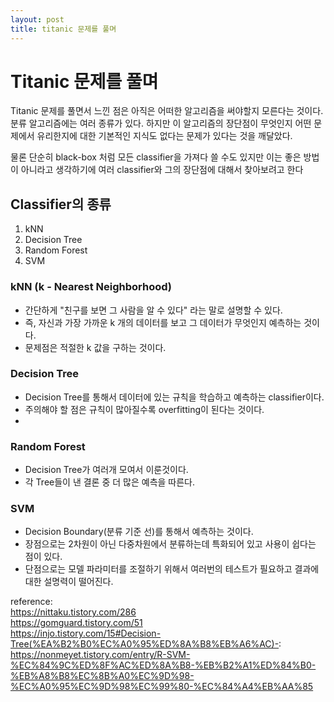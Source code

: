 ```yaml
---
layout: post
title: titanic 문제를 풀며
---
```


# Titanic 문제를 풀며  
  

Titanic 문제를 풀면서 느낀 점은 아직은 어떠한 알고리즘을 써야할지 모른다는 것이다. 분류 알고리즘에는 여러 종류가 있다. 하지만 이 알고리즘의 장단점이 무엇인지 어떤 문제에서 유리한지에 대한 기본적인 지식도 없다는 문제가 있다는 것을 깨달았다.  
  

물론 단순히 black-box 처럼 모든 classifier을 가져다 쓸 수도 있지만 이는 좋은 방법이 아니라고 생각하기에 여러 classifier와 그의 장단점에 대해서 찾아보려고 한다  
  
  

## Classifier의 종류  
  

 1. kNN  
 2. Decision Tree  
 3. Random Forest  
 4. SVM  
  

### kNN (k - Nearest Neighborhood)  
  

 - 간단하게 "친구를 보면 그 사람을 알 수 있다" 라는 말로 설명할 수 있다.  
 - 즉, 자신과 가장 가까운 k 개의 데이터를 보고 그 데이터가 무엇인지 예측하는 것이다.  
 - 문제점은 적절한 k 값을 구하는 것이다.  
  

### Decision Tree  
  

- Decision Tree를 통해서 데이터에 있는 규칙을 학습하고 예측하는 classifier이다.  
-  주의해야 할 점은 규칙이 많아질수록 overfitting이 된다는 것이다.  
-    
  

### Random Forest  
  

- Decision Tree가 여러개 모여서 이룬것이다.  
- 각 Tree들이 낸 결론 중 더 많은 예측을 따른다.  
  
  
  
  

### SVM  

- Decision Boundary(분류 기준 선)를 통해서 예측하는 것이다.  
- 장점으로는 2차원이 아닌 다중차원에서 분류하는데 특화되어 있고 사용이 쉽다는 점이 있다.  
- 단점으로는 모델 파라미터를 조절하기 위해서 여러번의 테스트가 필요하고 결과에 대한 설명력이 떨어진다.  
    
  

reference:  
https://nittaku.tistory.com/286  
https://gomguard.tistory.com/51  
https://injo.tistory.com/15#Decision-Tree(%EA%B2%B0%EC%A0%95%ED%8A%B8%EB%A6%AC)-:  
https://nonmeyet.tistory.com/entry/R-SVM-%EC%84%9C%ED%8F%AC%ED%8A%B8-%EB%B2%A1%ED%84%B0-%EB%A8%B8%EC%8B%A0%EC%9D%98-%EC%A0%95%EC%9D%98%EC%99%80-%EC%84%A4%EB%AA%85 
<!--stackedit_data:
eyJoaXN0b3J5IjpbNDc2MDE2MDM0LC0yNjIwNTUzNjJdfQ==
-->
